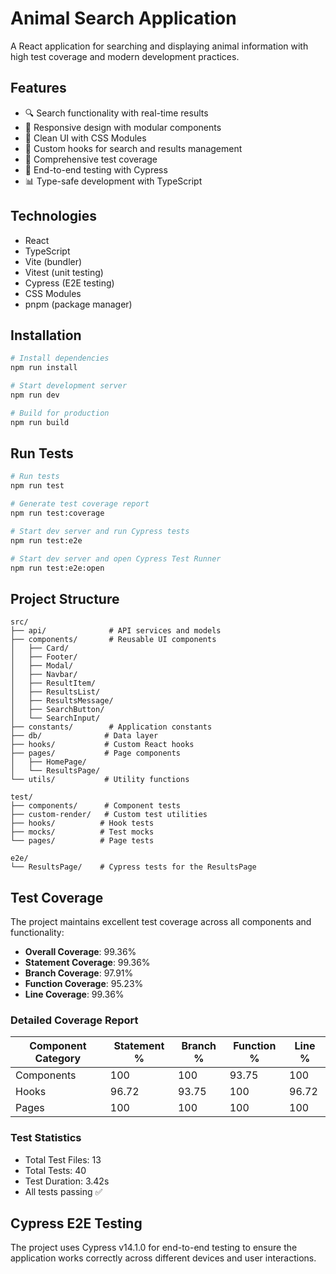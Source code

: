 # Animal Search Application

A React application for searching and displaying animal information with high test coverage and modern development practices.

## Features

- 🔍 Search functionality with real-time results
- 📱 Responsive design with modular components
- 🎨 Clean UI with CSS Modules
- 🔄 Custom hooks for search and results management
- 🧪 Comprehensive test coverage
- 📡 End-to-end testing with Cypress
- 📊 Type-safe development with TypeScript

## Technologies

- React
- TypeScript
- Vite (bundler)
- Vitest (unit testing)
- Cypress (E2E testing)
- CSS Modules
- pnpm (package manager)

## Installation

```bash
# Install dependencies
npm run install

# Start development server
npm run dev

# Build for production
npm run build
```

## Run Tests

```bash
# Run tests
npm run test

# Generate test coverage report
npm run test:coverage

# Start dev server and run Cypress tests
npm run test:e2e

# Start dev server and open Cypress Test Runner
npm run test:e2e:open
```

## Project Structure

```
src/
├── api/              # API services and models
├── components/       # Reusable UI components
│   ├── Card/
│   ├── Footer/
│   ├── Modal/
│   ├── Navbar/
│   ├── ResultItem/
│   ├── ResultsList/
│   ├── ResultsMessage/
│   ├── SearchButton/
│   └── SearchInput/
├── constants/        # Application constants
├── db/              # Data layer
├── hooks/           # Custom React hooks
├── pages/           # Page components
│   ├── HomePage/
│   └── ResultsPage/
└── utils/           # Utility functions

test/
├── components/      # Component tests
├── custom-render/   # Custom test utilities
├── hooks/          # Hook tests
├── mocks/          # Test mocks
└── pages/          # Page tests

e2e/
└── ResultsPage/    # Cypress tests for the ResultsPage
```

## Test Coverage

The project maintains excellent test coverage across all components and functionality:

- **Overall Coverage**: 99.36%
- **Statement Coverage**: 99.36%
- **Branch Coverage**: 97.91%
- **Function Coverage**: 95.23%
- **Line Coverage**: 99.36%

### Detailed Coverage Report

| Component Category    | Statement % | Branch % | Function % | Line % |
|----------------------|-------------|----------|------------|---------|
| Components           | 100         | 100      | 93.75     | 100     |
| Hooks                | 96.72       | 93.75    | 100       | 96.72   |
| Pages                | 100         | 100      | 100       | 100     |

### Test Statistics
- Total Test Files: 13
- Total Tests: 40
- Test Duration: 3.42s
- All tests passing ✅

## Cypress E2E Testing

The project uses Cypress v14.1.0 for end-to-end testing to ensure the application works correctly across different devices and user interactions.
